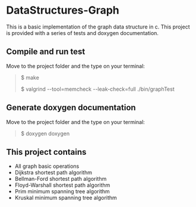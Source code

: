 # DataStructures-Graph
This is a basic implementation of the graph data structure in c. This project is provided with a series of tests and doxygen documentation.

## Compile and run test
Move to the project folder and the type on your terminal:
> $ make
>
> $ valgrind --tool=memcheck --leak-check=full ./bin/graphTest

## Generate doxygen documentation
Move to the project folder and the type on your terminal:
> $ doxygen doxygen

## This project contains
- All graph basic operations
- Dijkstra shortest path algorithm
- Bellman-Ford shortest path algorithm
- Floyd-Warshall shortest path algorithm
- Prim minimum spanning tree algorithm
- Kruskal minimum spanning tree algorithm
